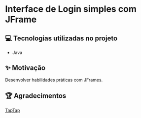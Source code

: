 # Interface de Login simples com JFrame

## 💻 Tecnologias utilizadas no projeto

- Java

## ✨ Motivação

Desenvolver habilidades práticas com JFrames.

## 🏆 Agradecimentos

[TapTap](https://www.youtube.com/@TapTap_196)
